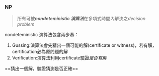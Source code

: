 ### NP
>所有可被***nondeteministic 演算法***在多項式時間內解決之*decision problem*

nondeteministic 演算法包含兩步奏：
1. Gussing:演算法會先猜出一個可能的解(certificate or witness)，若有解，certification必為原問題的解
3. Verification:演算法利用certificate驗證*是否有解*

==猜出一個解，驗證猜測是否正確==